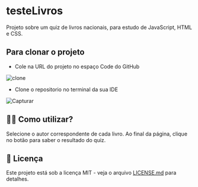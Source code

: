 # testeLivros 

Projeto sobre um quiz de livros nacionais, para estudo de JavaScript, HTML e CSS.


## Para clonar o projeto

 - Cole na URL do projeto no espaço Code do GitHub


![clone](https://github.com/maria18-ai/testeLivros/assets/131560480/ea6de4cc-73c5-4e90-9487-d8d77f755abf)

 - Clone o repositorio no terminal da sua IDE
   

![Capturar](https://github.com/maria18-ai/testeLivros/assets/131560480/305a4cae-4707-461a-b9ae-028d123e4301)


## 👩‍💻 Como utilizar? 

Selecione o autor correspondente de cada livro.
Ao final da página, clique no botão para saber o resultado do quiz.

## 📄 Licença

Este projeto está sob a licença MIT - veja o arquivo [LICENSE.md](https://github.com/maria18-ai/testeLivros/MIT) para detalhes.

